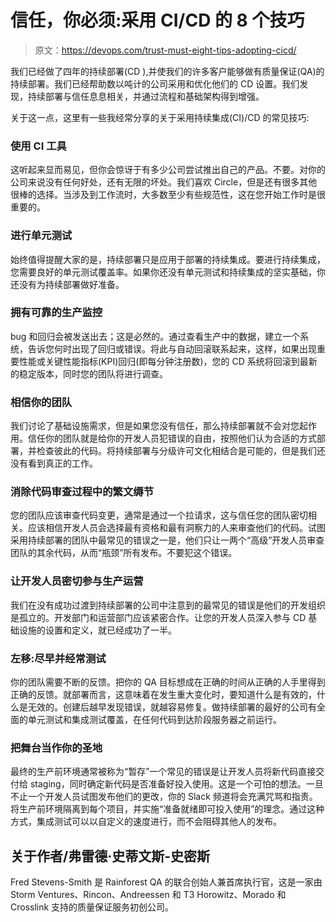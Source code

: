 # 信任，你必须:采用 CI/CD 的 8 个技巧

> 原文：<https://devops.com/trust-must-eight-tips-adopting-cicd/>

我们已经做了四年的持续部署(CD ),并使我们的许多客户能够做有质量保证(QA)的持续部署。我们已经帮助数以吨计的公司采用和优化他们的 CD 设置。我们发现，持续部署与信任息息相关，并通过流程和基础架构得到增强。

关于这一点，这里有一些我经常分享的关于采用持续集成(CI)/CD 的常见技巧:

### 使用 CI 工具

这听起来显而易见，但你会惊讶于有多少公司尝试推出自己的产品。不要。对你的公司来说没有任何好处，还有无限的坏处。我们喜欢 Circle，但是还有很多其他很棒的选择。当涉及到工作流时，大多数至少有些规范性，这在您开始工作时是很重要的。

### 进行单元测试

始终值得提醒大家的是，持续部署只是应用于部署的持续集成。要进行持续集成，您需要良好的单元测试覆盖率。如果你还没有单元测试和持续集成的坚实基础，你还没有为持续部署做好准备。

### 拥有可靠的生产监控

bug 和回归会被发送出去；这是必然的。通过查看生产中的数据，建立一个系统，告诉您何时出现了回归或错误。将此与自动回滚联系起来，这样，如果出现重要性能或关键性能指标(KPI)回归(即每分钟注册数)，您的 CD 系统将回滚到最新的稳定版本，同时您的团队将进行调查。

### 相信你的团队

我们讨论了基础设施需求，但是如果您没有信任，那么持续部署就不会对您起作用。信任你的团队就是给你的开发人员犯错误的自由，按照他们认为合适的方式部署，并检查彼此的代码。将持续部署与分级许可文化相结合是可能的，但是我们还没有看到真正的工作。

### 消除代码审查过程中的繁文缛节

您的团队应该审查代码变更，通常是通过一个拉请求，这与信任您的团队密切相关。应该相信开发人员会选择最有资格和最有洞察力的人来审查他们的代码。试图采用持续部署的团队中最常见的错误之一是，他们只让一两个“高级”开发人员审查团队的其余代码，从而“瓶颈”所有发布。不要犯这个错误。

### 让开发人员密切参与生产运营

我们在没有成功过渡到持续部署的公司中注意到的最常见的错误是他们的开发组织是孤立的。开发部门和运营部门应该紧密合作。让您的开发人员深入参与 CD 基础设施的设置和定义，就已经成功了一半。

### 左移:尽早并经常测试

你的团队需要不断的反馈。把你的 QA 目标想成在正确的时间从正确的人手里得到正确的反馈。就部署而言，这意味着在发生重大变化时，要知道什么是有效的，什么是无效的。创建后越早发现错误，就越容易修复。做持续部署的最好的公司有全面的单元测试和集成测试覆盖，在任何代码到达阶段服务器之前运行。

### 把舞台当作你的圣地

最终的生产前环境通常被称为“暂存”一个常见的错误是让开发人员将新代码直接交付给 staging，同时确定新代码是否准备好投入使用。这是一个可怕的想法。一旦不止一个开发人员试图发布他们的更改，你的 Slack 频道将会充满咒骂和指责。将生产前环境隔离到每个项目，并实施“准备就绪即可投入使用”的理念。通过这种方式，集成测试可以以自定义的速度进行，而不会阻碍其他人的发布。

## 关于作者/弗雷德·史蒂文斯-史密斯

Fred Stevens-Smith 是 Rainforest QA 的联合创始人兼首席执行官，这是一家由 Storm Ventures、Rincon、Andreessen 和 T3 Horowitz、Morado 和 Crosslink 支持的质量保证服务初创公司。